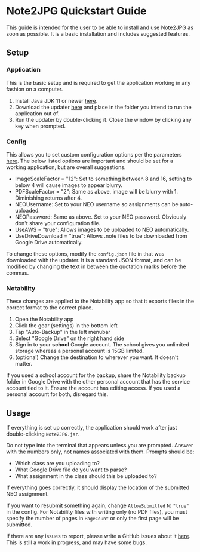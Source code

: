 # Note2JPG Quickstart Guide
This guide is intended for the user to be able to install and use Note2JPG as soon as possible. 
It is a basic installation and includes suggested features.

## Setup
### Application
This is the basic setup and is required to get the application working in any fashion on a computer.
1. Install Java JDK 11 or newer [here](https://www.oracle.com/java/technologies/javase-downloads.html).
2. Download the updater [here](https://github.com/Boomaa23/Note2JPG/blob/master/Note2JPGUpdater.jar?raw=true) and place in the folder you intend to run the application out of.
3. Run the updater by double-clicking it. Close the window by clicking any key when prompted.

### Config
This allows you to set custom configuration options per the parameters [here](https://github.com/Boomaa23/Note2JPG#usage). 
The below listed options are important and should be set for a working application, but are overall suggestions.
- ImageScaleFactor = "12": Set to something between 8 and 16, setting to below 4 will cause images to appear blurry.
- PDFScaleFactor = "2": Same as above, image will be blurry with 1. Diminishing returns after 4.
- NEOUsername: Set to your NEO username so assignments can be auto-uploaded.
- NEOPassword: Same as above. Set to your NEO password. Obviously don't share your configuration file.
- UseAWS = "true": Allows images to be uploaded to NEO automatically.
- UseDriveDownload = "true": Allows .note files to be downloaded from Google Drive automatically.

To change these options, modify the `config.json` file in that was downloaded with the updater. 
It is a standard JSON format, and can be modified by changing the text in between the quotation marks before the commas.

### Notability
These changes are applied to the Notability app so that it exports files in the correct format to the correct place.
1. Open the Notability app
2. Click the gear (settings) in the bottom left
3. Tap "Auto-Backup" in the left menubar
4. Select "Google Drive" on the right hand side
5. Sign in to your **school** Google account. The school gives you unlimited storage whereas a personal account is 15GB limited.
6. (optional) Change the destination to wherever you want. It doesn't matter.

<!--
### Google
This allows notes to automatically be read by Note2JPG and should be done on the same computer you're installing the software onto. 
If you used a school account, this must be done on another account because of district restrictions. 
1. Go to https://console.developers.google.com/ in a web browser
2. Create a new project. A popup may appear automatically or you may have to click at the top on the hexagons.
3. Go to the library tab on the left.
4. Search for or find the "Google Drive API" tile and click on it.
5. Click the "Enable" button
6. Go back to the home using the on-page back button (not browser)
7. Click on "Credentials" on the left
8. Click on "Manage Service Accounts"
9. Click "Create Service Account" at the top
10. Name the service account whatever you want with whatever description. It doesn't matter.
11. Once the service account has been created, click on it.
12. Click "Add Key" then "Create New Key". Stay with JSON then click "Create".
13. Rename the downloaded file to `GoogleSvcAcctPrivateKey.json` and put it in the same folder as the application.
-->

If you used a school account for the backup, share the Notability backup folder in Google Drive with the other personal account that has the service account tied to it.
Ensure the account has editing access. If you used a personal account for both, disregard this.

## Usage
If everything is set up correctly, the application should work after just double-clicking `Note2JPG.jar`.

Do not type into the terminal that appears unless you are prompted. Answer with the numbers only, not names associated with them. Prompts should be:
- Which class are you uploading to?
- What Google Drive file do you want to parse?
- What assignment in the class should this be uploaded to?

If everything goes correctly, it should display the location of the submitted NEO assignment.

If you want to resubmit something again, change `AllowSubmitted` to `"true"` in the config.
For Notability files with writing only (no PDF files), you must specify the number of pages in `PageCount` or only the first page will be submitted.

If there are any issues to report, please write a GitHub issues about it [here](https://github.com/Boomaa23/Note2JPG/issues). This is still a work in progress, and may have some bugs.